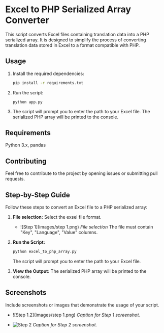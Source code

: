 # Excel to PHP Serialized Array Converter

This script converts Excel files containing translation data into a PHP serialized array. It is designed to simplify the process of converting translation data stored in Excel to a format compatible with PHP.

## Usage

1. Install the required dependencies:

   ```bash
   pip install -r requirements.txt

1. Run the script:

   ```bashbash
   python app.py
2. The script will prompt you to enter the path to your Excel file.
   The serialized PHP array will be printed to the console.

## Requirements
Python 3.x,
pandas
## Contributing
Feel free to contribute to the project by opening issues or submitting pull requests.
## Step-by-Step Guide

Follow these steps to convert an Excel file to a PHP serialized array:

1. **File selection:**
    Select the exsel file format.
   - ![Step 1](images/step 1.png)
  *File selection*
    The file must contain "Key", "Language", "Value" columns.
   

3. **Run the Script:**
    ```bash
    python excel_to_php_array.py
    ```
    The script will prompt you to enter the path to your Excel file.

4. **View the Output:**
    The serialized PHP array will be printed to the console.

## Screenshots

Include screenshots or images that demonstrate the usage of your script.

- ![Step 1.2](images/step 1.png)
  *Caption for Step 1 screenshot.*

- ![Step 2](screenshots/step2.png)
  *Caption for Step 2 screenshot.*


